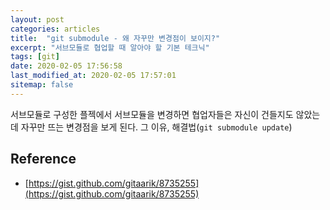 ```yaml
---
layout: post
categories: articles
title:  "git submodule - 왜 자꾸만 변경점이 보이지?"
excerpt: "서브모듈로 협업할 때 알아야 할 기본 테크닉"
tags: [git]
date: 2020-02-05 17:56:58
last_modified_at: 2020-02-05 17:57:01
sitemap: false
---
```


서브모듈로 구성한 플젝에서 서브모듈을 변경하면 협업자들은 자신이 건들지도 않았는데 자꾸만 뜨는 변경점을 보게 된다.
그 이유, 해결법(`git submodule update`)

## Reference

* ​[https://gist.github.com/gitaarik/8735255](https://gist.github.com/gitaarik/8735255)
